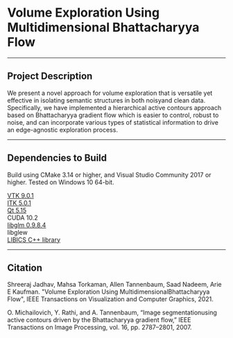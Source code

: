 # Volume Exploration Using Multidimensional Bhattacharyya Flow
---
## Project Description
We present a novel approach for volume exploration that is versatile yet effective in isolating semantic structures in both noisyand clean data. Specifically, we have implemented a hierarchical active contours approach based on Bhattacharyya gradient flow which is easier to control, robust to noise, and can incorporate various types of statistical information to drive an edge-agnostic exploration process.

---
## Dependencies to Build
Build using CMake 3.14 or higher, and Visual Studio Community 2017 or higher. Tested on Windows 10 64-bit.  

[VTK 9.0.1](https://gitlab.kitware.com/vtk/vtk/-/tree/v9.0.3)  
[ITK 5.0.1](https://github.com/InsightSoftwareConsortium/ITK/tree/v5.0.1)  
[Qt 5.15](https://www.qt.io/blog/qt-5.15-released)  
CUDA 10.2  
[libglm 0.9.8.4](https://github.com/g-truc/glm)  
libglew  
[LIBICS C++ library](https://svi-opensource.github.io/libics)  

---
## Citation
Shreeraj Jadhav, Mahsa Torkaman, Allen Tannenbaum, Saad Nadeem, Arie E Kaufman. "Volume Exploration Using MultidimensionalBhattacharyya Flow", IEEE Transactions on Visualization and Computer Graphics, 2021.

O. Michailovich, Y. Rathi, and A. Tannenbaum, “Image segmentationusing active contours driven by the Bhattacharyya gradient flow,” IEEE Transactions on Image Processing, vol. 16, pp. 2787–2801, 2007.
